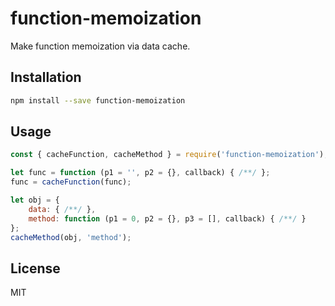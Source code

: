 # function-memoization
Make function memoization via data cache.

## Installation
```sh
npm install --save function-memoization
```

## Usage
```js
const { cacheFunction, cacheMethod } = require('function-memoization');

let func = function (p1 = '', p2 = {}, callback) { /**/ };
func = cacheFunction(func);

let obj = {
    data: { /**/ },
    method: function (p1 = 0, p2 = {}, p3 = [], callback) { /**/ }
};
cacheMethod(obj, 'method');
```

## License
MIT
